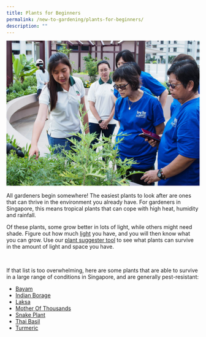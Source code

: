 ```yaml
---
title: Plants for Beginners
permalink: /new-to-gardening/plants-for-beginners/
description: ""
---
```

<section>
<img title="NParks staff conducting outreach at a Community Garden. Photo by Jacqueline Chua" src="/images/Gardeners/Outreach%20(4).jpg">
	<br>
</section>

<section>
	<p>All gardeners begin somewhere! The easiest plants to look after are ones that can thrive in the environment you already have. For gardeners in Singapore, this means tropical plants that can cope with high heat, humidity and rainfall. </p>
	<p>Of these plants, some grow better in lots of light, while others might need shade. Figure out how much <a href="/page-index/horticulture-techniques/gauging-light/">light</a> you have, and you will then know what you can grow. Use our <a href="/digital-tools/plant-search/">plant suggester tool</a> to see what plants can survive in the amount of light and space you have. </p>
	<br>
</section>

<section>
	<p>If that list is too overwhelming, here are some plants that are able to survive in a large range of conditions in Singapore, and are generally pest-resistant:</p>
	<ul>
		<li><a href="/page-index/edible-plants/bayam/">Bayam</a></li>
		<li><a href="/page-index/edible-plants/indian-borage/">Indian Borage</a></li>
		<li><a href="/page-index/edible-plants/laksa/">Laksa</a></li>
	<li><a href="/page-index/ornamental-plants/mother-of-thousands/">Mother Of Thousands</a></li>
		<li><a href="/page-index/ornamental-plants/snake-plant/">Snake Plant</a></li>
		<li><a href="/page-index/edible-plants/thai-basil/">Thai Basil</a></li>
		<li><a href="/page-index/edible-plants/turmeric/">Turmeric</a></li>
	</ul>
</section>